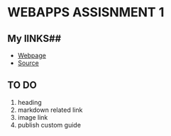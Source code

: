 #  WEBAPPS ASSISNMENT 1 #

## My lINKS##
- [Webpage ](https://github.com/saikirandd/webapps-assignment-1- "page")
- [Source](https://github.com/saikirandd/webapps-assignment-1- "Working With Markdown Source")

## TO DO ##
1. heading
1. markdown related link
1. image link
1. publish custom guide




